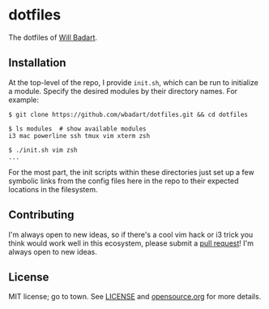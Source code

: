 # dotfiles

The dotfiles of [Will Badart](https://willbadart.com).

## Installation

At the top-level of the repo, I provide `init.sh`, which can be run
to initialize a module. Specify the desired modules by their
directory names. For example:

```shell
$ git clone https://github.com/wbadart/dotfiles.git && cd dotfiles

$ ls modules  # show available modules
i3 mac powerline ssh tmux vim xterm zsh

$ ./init.sh vim zsh
...
```

For the most part, the init scripts within these directories just
set up a few symbolic links from the config files here in the repo
to their expected locations in the filesystem.

## Contributing

I'm always open to new ideas, so if there's a cool vim hack or i3
trick you think would work well in this ecosystem, please submit a
[pull request][PRs]! I'm always open to new ideas.


## License

MIT license; go to town. See [LICENSE] and [opensource.org] for
more details.


[PRs]: https://github.com/wbadart/dotfiles/pulls
[LICENSE]: ./LICENSE
[opensource.org]: https://opensource.org/licenses/MIT
